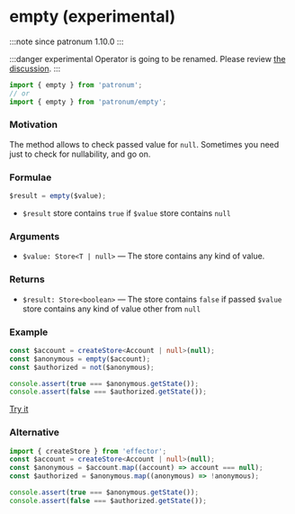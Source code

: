 # empty (experimental)

:::note since
patronum 1.10.0
:::

:::danger experimental
Operator is going to be renamed. Please review [the discussion](https://github.com/effector/patronum/discussions/224).
:::

```ts
import { empty } from 'patronum';
// or
import { empty } from 'patronum/empty';
```

### Motivation

The method allows to check passed value for `null`.
Sometimes you need just to check for nullability, and go on.

### Formulae

```ts
$result = empty($value);
```

- `$result` store contains `true` if `$value` store contains `null`

### Arguments

- `$value: Store<T | null>` — The store contains any kind of value.

### Returns

- `$result: Store<boolean>` — The store contains `false` if passed `$value` store contains any kind of value other from `null`

### Example

```ts
const $account = createStore<Account | null>(null);
const $anonymous = empty($account);
const $authorized = not($anonymous);

console.assert(true === $anonymous.getState());
console.assert(false === $authorized.getState());
```

[Try it](https://share.effector.dev/aY8yRLP9)

### Alternative

```ts
import { createStore } from 'effector';
const $account = createStore<Account | null>(null);
const $anonymous = $account.map((account) => account === null);
const $authorized = $anonymous.map((anonymous) => !anonymous);

console.assert(true === $anonymous.getState());
console.assert(false === $authorized.getState());
```
